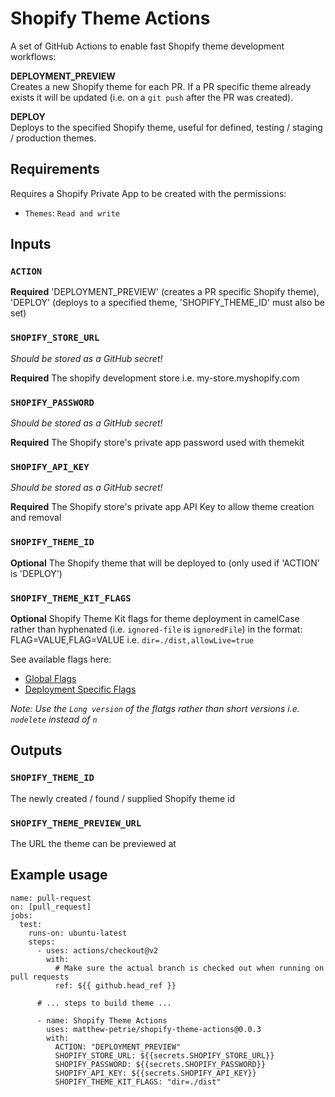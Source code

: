 # Shopify Theme Actions

A set of GitHub Actions to enable fast Shopify theme development workflows:

**DEPLOYMENT_PREVIEW**  
Creates a new Shopify theme for each PR. If a PR specific theme already exists it will be updated (i.e. on a `git push` after the PR was created).

**DEPLOY**  
Deploys to the specified Shopify theme, useful for defined, testing / staging / production themes.

## Requirements

Requires a Shopify Private App to be created with the permissions:

- `Themes`: `Read and write`

## Inputs

### `ACTION`

**Required** 'DEPLOYMENT_PREVIEW' (creates a PR specific Shopify theme), 'DEPLOY' (deploys to a specified theme, 'SHOPIFY_THEME_ID' must also be set)

### `SHOPIFY_STORE_URL`

_Should be stored as a GitHub secret!_

**Required** The shopify development store i.e. my-store.myshopify.com

### `SHOPIFY_PASSWORD`

_Should be stored as a GitHub secret!_

**Required** The Shopify store's private app password used with themekit

### `SHOPIFY_API_KEY`

_Should be stored as a GitHub secret!_

**Required** The Shopify store's private app API Key to allow theme creation and removal

### `SHOPIFY_THEME_ID`

**Optional** The Shopify theme that will be deployed to (only used if 'ACTION' is 'DEPLOY')

### `SHOPIFY_THEME_KIT_FLAGS`

**Optional** Shopify Theme Kit flags for theme deployment in camelCase rather than hyphenated (i.e. `ignored-file` is `ignoredFile`) in the format: FLAG=VALUE,FLAG=VALUE i.e. `dir=./dist,allowLive=true`

See available flags here:

- [Global Flags](https://shopify.dev/tools/theme-kit/configuration-reference#command-line-flags)
- [Deployment Specific Flags](https://shopify.dev/tools/theme-kit/command-reference#deploy)

_Note: Use the `Long version` of the flatgs rather than short versions i.e. `nodelete` instead of `n`_

## Outputs

### `SHOPIFY_THEME_ID`

The newly created / found / supplied Shopify theme id

### `SHOPIFY_THEME_PREVIEW_URL`

The URL the theme can be previewed at

## Example usage

```
name: pull-request
on: [pull_request]
jobs:
  test:
    runs-on: ubuntu-latest
    steps:
      - uses: actions/checkout@v2
        with:
          # Make sure the actual branch is checked out when running on pull requests
          ref: ${{ github.head_ref }}

      # ... steps to build theme ...

      - name: Shopify Theme Actions
        uses: matthew-petrie/shopify-theme-actions@0.0.3
        with:
          ACTION: "DEPLOYMENT_PREVIEW"
          SHOPIFY_STORE_URL: ${{secrets.SHOPIFY_STORE_URL}}
          SHOPIFY_PASSWORD: ${{secrets.SHOPIFY_PASSWORD}}
          SHOPIFY_API_KEY: ${{secrets.SHOPIFY_API_KEY}}
          SHOPIFY_THEME_KIT_FLAGS: "dir=./dist"
```
